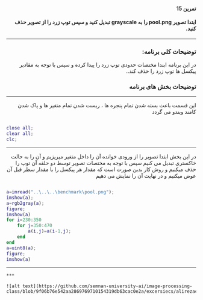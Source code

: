 
<div dir="rtl">
 
#### تمرین 15
#### ابتدا تصویر pool.png را به grayscale تبدیل کنید و سپس توپ زرد را از تصویر حذف کنید. <br />
***
### توضیحات کلی برنامه:
 در این برنامه ابندا مختصات حدودی توپ زرد را پیدا کرده و سپس با توجه به مقادیر پیکسل ها توپ زرد را حذف کند..
 
### توضیحات بخش های برنامه
***

 این قسمت باعث بسته شدن تمام پنجره ها ، ریست شدن تمام متغیر ها و پاک شدن کامند ویندو می گردد <br />
</div>

``` matlab

close all;         
clear all;         
clc;    

```
***
<div dir="rtl">

در این بخش ابتدا تصویر را از ورودی خوانده آن را داخل متغیر میریزیم و آن را به حالت خاکستری تبدیل می کنیم
سپس با توجه به مختصات تصویر توسط دو حلقه آن توپ را حذف میکنیم و روش کار بدین صورت است که مقدار هر پیکسل
را با مقدار سطر قبل آن عوض میکنیم و در نهایت آن را نمایش می دهیم
</div>

``` matlab

a=imread("..\..\..\benchmark\pool.png");
imshow(a);
a=rgb2gray(a);
figure;
imshow(a)
for i=230:350
    for j=350:470
        a(i,j)=a(i-1,j);
    end
end
a=uint8(a);
figure;
imshow(a)

```
***

```
***

![alt text](https://github.com/semnan-university-ai/image-processing-class/blob/9f06b76e542aa2869769710154319db63cac0e2a/excersiecs/alirezachaji/15/Exce15.png)




